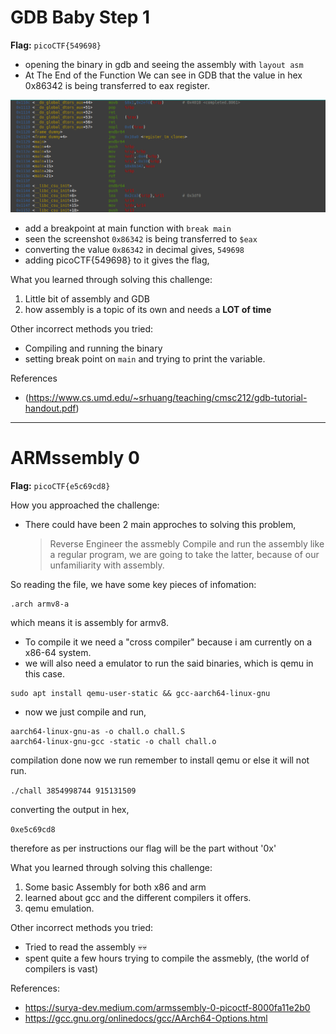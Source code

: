 # GDB Baby Step 1

**Flag:** `picoCTF{549698}`

- opening the binary in gdb and seeing the assembly with 
`layout asm`
- At The End of the Function We can see in GDB that the value in hex 0x86342 is being transferred to 
eax register. 


![screenshot](assets/gdb_baby_steps.png)

- add a breakpoint at main function with `break main` 
- seen the screenshot `0x86342` is being transferred to `$eax`
- converting the value `0x86342` in decimal gives,  `549698`
- adding picoCTF{549698} to it gives the flag, 

What you learned through solving this challenge:

1.  Little bit of assembly and GDB
2.  how assembly is a topic of its own and needs a **LOT of time** 

Other incorrect methods you tried:

- Compiling and running the binary
- setting break point on `main` and trying to print the variable. 

References

- (https://www.cs.umd.edu/~srhuang/teaching/cmsc212/gdb-tutorial-handout.pdf)

---

# ARMssembly 0

**Flag:** `picoCTF{e5c69cd8}`


How you approached the challenge:

- There could have been 2 main approches to solving this problem,
    > Reverse Engineer the assmebly 
    > Compile and run the assembly like a regular program,
we are going to take the latter, because of our unfamiliarity with assembly. 

So reading the file, we have some key pieces of infomation:

```
.arch armv8-a
```
which means it is assembly for armv8.

- To compile it we need a "cross compiler" because i am currently on a x86-64 system. 
- we will also need a emulator to run the said binaries, which is qemu in this case. 

```
sudo apt install qemu-user-static && gcc-aarch64-linux-gnu
```

- now we just compile and run, 
```
aarch64-linux-gnu-as -o chall.o chall.S
aarch64-linux-gnu-gcc -static -o chall chall.o
```
compilation done now we run remember to install qemu or else it will not run. 

`./chall 3854998744 915131509 `

converting the output in hex, 

`0xe5c69cd8`

therefore as per instructions our flag will be the part without '0x' 


What you learned through solving this challenge:

1. Some basic Assembly for both x86 and arm
2. learned about gcc and the different compilers it offers. 
3. qemu emulation. 

Other incorrect methods you tried:

- Tried to read the assembly 💀💀
- spent quite a few hours trying to compile the assmebly, (the world of compilers is vast)

References:

- https://surya-dev.medium.com/armssembly-0-picoctf-8000fa11e2b0
- https://gcc.gnu.org/onlinedocs/gcc/AArch64-Options.html

